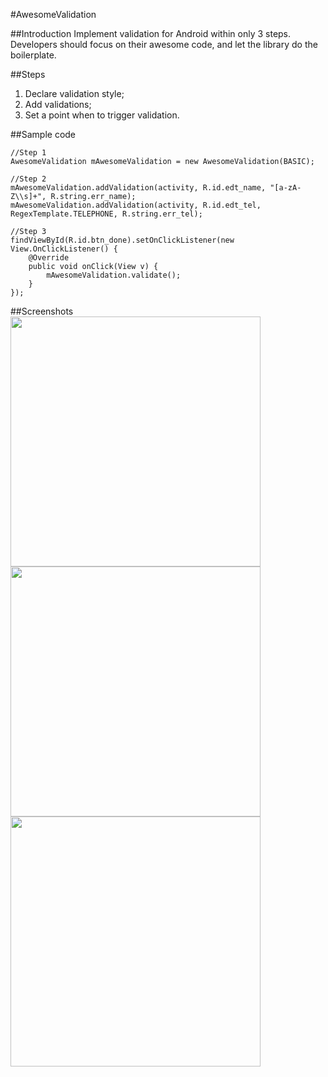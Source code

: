 #AwesomeValidation

##Introduction
Implement validation for Android within only 3 steps.  Developers should focus on their awesome code, and let the library do the boilerplate.

##Steps
1. Declare validation style;
2. Add validations;
3. Set a point when to trigger validation.

##Sample code
```
//Step 1
AwesomeValidation mAwesomeValidation = new AwesomeValidation(BASIC);

//Step 2
mAwesomeValidation.addValidation(activity, R.id.edt_name, "[a-zA-Z\\s]+", R.string.err_name);
mAwesomeValidation.addValidation(activity, R.id.edt_tel, RegexTemplate.TELEPHONE, R.string.err_tel);

//Step 3
findViewById(R.id.btn_done).setOnClickListener(new View.OnClickListener() {
    @Override
    public void onClick(View v) {
        mAwesomeValidation.validate();
    }
});
```

##Screenshots
<a href="https://cloud.githubusercontent.com/assets/352956/5984428/7ee94cc2-a8d6-11e4-8533-a6dbbd6b7499.png" target="_blank"><img src="https://cloud.githubusercontent.com/assets/352956/5984428/7ee94cc2-a8d6-11e4-8533-a6dbbd6b7499.png" height="400"></a>
<a href="https://cloud.githubusercontent.com/assets/352956/5984429/82d3d4ba-a8d6-11e4-8634-f955ed2e55ac.png" target="_blank"><img src="https://cloud.githubusercontent.com/assets/352956/5984429/82d3d4ba-a8d6-11e4-8634-f955ed2e55ac.png" height="400"></a>
<a href="https://cloud.githubusercontent.com/assets/352956/5984430/8611aa9e-a8d6-11e4-86cf-59ffe7dc18a3.png" target="_blank"><img src="https://cloud.githubusercontent.com/assets/352956/5984430/8611aa9e-a8d6-11e4-86cf-59ffe7dc18a3.png" height="400"></a>
